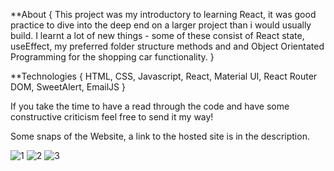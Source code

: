 **About {
This project was my introductory to learning React, it was good practice to dive into the deep end on a larger project than i would usually build. I learnt a lot of new things - some of these consist of React state, useEffect, my preferred folder structure methods and and Object Orientated Programming for the shopping car functionality.
}

**Technologies {
HTML, CSS, Javascript, React, Material UI, React Router DOM, SweetAlert, EmailJS
}

If you take the time to have a read through the code and have some constructive criticism feel free to send it my way!

Some snaps of the Website, a link to the hosted site is in the description.


![1](https://user-images.githubusercontent.com/73814371/164579209-e8fddaaa-fc20-4bb0-a21d-f60b372e2882.PNG)
![2](https://user-images.githubusercontent.com/73814371/164579217-7d9e3490-d015-4b7c-847f-2ceed1d2605a.PNG)
![3](https://user-images.githubusercontent.com/73814371/164579219-893ef3a9-3c45-40d9-96e8-9a06162c651c.PNG)
